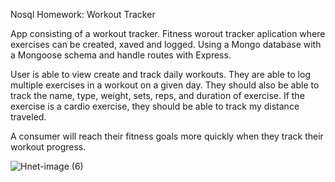Nosql Homework: Workout Tracker

App consisting of a workout tracker. Fitness worout tracker aplication where exercises can be created, xaved and logged. Using a Mongo database with a Mongoose schema and handle routes with Express.

User is able to view create and track daily workouts. They are able to log multiple exercises in a workout on a given day. They should also be able to track the name, type, weight, sets, reps, and duration of exercise. If the exercise is a cardio exercise, they should be able to track my distance traveled.

A consumer will reach their fitness goals more quickly when they track their workout progress.

![Hnet-image (6)](https://user-images.githubusercontent.com/65620789/101999522-ed5b2f80-3c92-11eb-983b-7a5321c5b6a9.gif)
